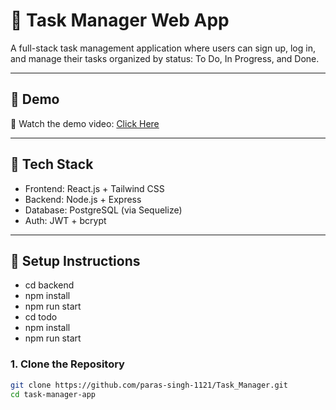 # 📝 Task Manager Web App

A full-stack task management application where users can sign up, log in, and manage their tasks organized by status: To Do, In Progress, and Done.

---

## 🚀 Demo

🎥 Watch the demo video: [Click Here](https://drive.google.com/file/d/1xxs5_ftuVALxk--YpRJLLbJQjZwWZdeQ/view?usp=drive_link)

---

## 🧰 Tech Stack

- Frontend: React.js + Tailwind CSS
- Backend: Node.js + Express
- Database: PostgreSQL (via Sequelize)
- Auth: JWT + bcrypt

---

## 🔧 Setup Instructions

- cd backend
- npm install
- npm run start
- cd todo
- npm install
- npm run start


### 1. Clone the Repository

```bash
git clone https://github.com/paras-singh-1121/Task_Manager.git
cd task-manager-app